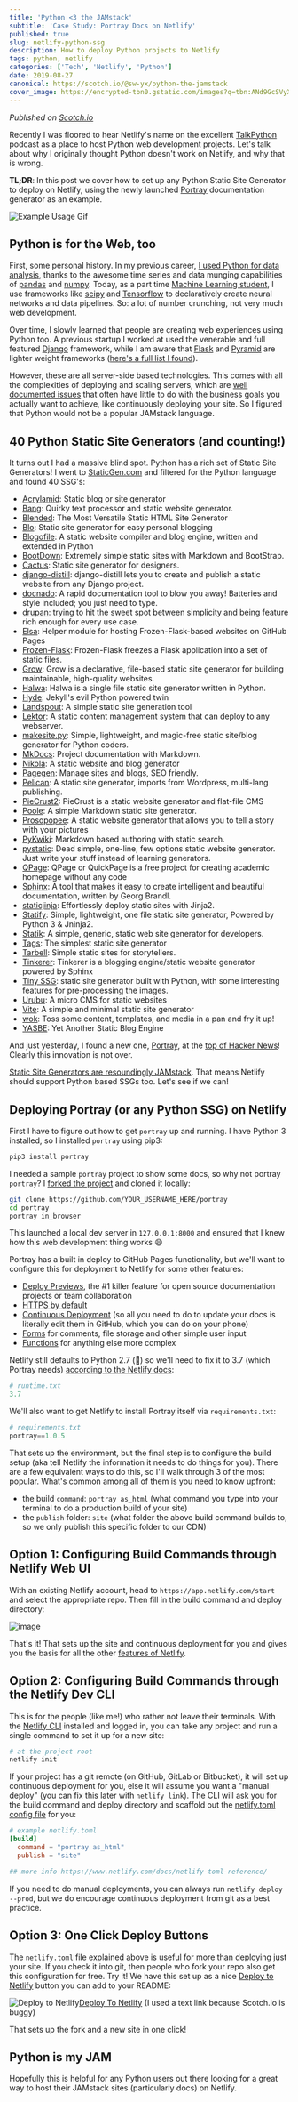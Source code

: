 ```yaml
---
title: 'Python <3 the JAMstack'
subtitle: 'Case Study: Portray Docs on Netlify'
published: true
slug: netlify-python-ssg
description: How to deploy Python projects to Netlify
tags: python, netlify
categories: ['Tech', 'Netlify', 'Python']
date: 2019-08-27
canonical: https://scotch.io/@sw-yx/python-the-jamstack
cover_image: https://encrypted-tbn0.gstatic.com/images?q=tbn:ANd9GcSVyXO9qi9y9KqWqYLcofhkaCaxQGMcXIkXht9YOGxLXP9jx1-W
---
```


_Published on [Scotch.io](https://scotch.io/@sw-yx/python-the-jamstack)_

Recently I was floored to hear Netlify's name on the excellent [TalkPython](https://talkpython.fm/episodes/show/224/12-lessons-from-100-days-of-web) podcast as a place to host Python web development projects. Let's talk about why I originally thought Python doesn't work on Netlify, and why that is wrong.

**TL;DR**: In this post we cover how to set up any Python Static Site Generator to deploy on Netlify, using the newly launched [Portray](https://timothycrosley.github.io/portray/) documentation generator as an example.

![Example Usage Gif](https://raw.githubusercontent.com/timothycrosley/portray/master/art/example.gif)

## Python is for the Web, too

First, some personal history. In my previous career, [I used Python for data analysis](https://podcast.freecodecamp.org/ep-59-shawn-wang-left-a-350kyear-finance-job-to-learn-to-code), thanks to the awesome time series and data munging capabilities of [pandas](https://pandas.pydata.org/) and [numpy](https://www.numpy.org/). Today, as a part time [Machine Learning student](http://www.omscs.gatech.edu/), I use frameworks like [scipy](https://www.scipy.org/) and [Tensorflow](https://www.tensorflow.org/) to declaratively create neural networks and data pipelines. So: a lot of number crunching, not very much web development.

Over time, I slowly learned that people are creating web experiences using Python too. A previous startup I worked at used the venerable and full featured [Django](https://www.djangoproject.com/) framework, while I am aware that [Flask](https://palletsprojects.com/p/flask/) and [Pyramid](https://trypyramid.com/) are lighter weight frameworks ([here's a full list I found](https://wiki.python.org/moin/WebFrameworks)).

However, these are all server-side based technologies. This comes with all the complexities of deploying and scaling servers, which are [well documented issues](https://www.netlify.com/blog/2018/10/09/netlify-raises-30m-to-replace-webservers-with-a-global-application-delivery-network/?utm_source=blog&utm_medium=devto&utm_campaign=devex) that often have little to do with the business goals you actually want to achieve, like continuously deploying your site. So I figured that Python would not be a popular JAMstack language.

## 40 Python Static Site Generators (and counting!)

It turns out I had a massive blind spot. Python has a rich set of Static Site Generators! I went to [StaticGen.com](https://www.staticgen.com/?utm_source=blog&utm_medium=devto&utm_campaign=devex) and filtered for the Python language and found 40 SSG's:

- [Acrylamid](http://posativ.org/acrylamid/): Static blog or site generator
- [Bang](https://github.com/squdle/Bang): Quirky text processor and static website generator.
- [Blended](http://jmroper.com/blended/): The Most Versatile Static HTML Site Generator
- [Blo](https://github.com/savuir/blo): Static site generator for easy personal blogging
- [Blogofile](http://blogofile.com): A static website compiler and blog engine, written and extended in Python
- [BootDown](http://project.geekweaver.com/): Extremely simple static sites with Markdown and BootStrap.
- [Cactus](https://github.com/koenbok/Cactus/): Static site generator for designers.
- [django-distill](https://github.com/mgrp/django-distill): django-distill lets you to create and publish a static website from any Django project.
- [docnado](https://heinventions.github.io/docnado-site/): A rapid documentation tool to blow you away! Batteries and style included; you just need to type.
- [drupan](https://github.com/fallenhitokiri/drupan): trying to hit the sweet spot between simplicity and being feature rich enough for every use case.
- [Elsa](https://github.com/pyvec/elsa): Helper module for hosting Frozen-Flask-based websites on GitHub Pages
- [Frozen-Flask](https://pythonhosted.org/Frozen-Flask/): Frozen-Flask freezes a Flask application into a set of static files.
- [Grow](https://grow.io/): Grow is a declarative, file-based static site generator for building maintainable, high-quality websites.
- [Halwa](https://github.com/mhlakhani/halwa): Halwa is a single file static site generator written in Python.
- [Hyde](http://hyde.github.io/): Jekyll's evil Python powered twin
- [Landspout](https://github.com/gmr/landspout): A simple static site generation tool
- [Lektor](https://www.getlektor.com/): A static content management system that can deploy to any webserver.
- [makesite.py](https://github.com/sunainapai/makesite): Simple, lightweight, and magic-free static site/blog generator for Python coders.
- [MkDocs](http://www.mkdocs.org/): Project documentation with Markdown.
- [Nikola](http://www.getnikola.com): A static website and blog generator
- [Pagegen](http://pagegen.phnd.net): Manage sites and blogs, SEO friendly.
- [Pelican](http://blog.getpelican.com/): A static site generator, imports from Wordpress, multi-lang publishing.
- [PieCrust2](http://bolt80.com/piecrust): PieCrust is a static website generator and flat-file CMS
- [Poole](https://bitbucket.org/obensonne/poole/): A simple Markdown static site generator.
- [Prosopopee](https://github.com/Psycojoker/prosopopee): A static website generator that allows you to tell a story with your pictures
- [PyKwiki](http://pykwiki.nullism.com): Markdown based authoring with static search.
- [pystatic](https://github.com/Zedelghem/pystatic): Dead simple, one-line, few options static website generator. Just write your stuff instead of learning generators.
- [QPage](http://www.qpage.ir): QPage or QuickPage is a free project for creating academic homepage without any code
- [Sphinx](http://www.sphinx-doc.org/): A tool that makes it easy to create intelligent and beautiful documentation, written by Georg Brandl.
- [staticjinja](http://staticjinja.readthedocs.org/en/latest/): Effortlessly deploy static sites with Jinja2.
- [Statify](https://github.com/NBens/Statify): Simple, lightweight, one file static site generator, Powered by Python 3 & Jninja2.
- [Statik](https://getstatik.com/): A simple, generic, static web site generator for developers.
- [Tags](http://tags.brace.io/): The simplest static site generator
- [Tarbell](http://tarbell.io): Simple static sites for storytellers.
- [Tinkerer](http://tinkerer.me): Tinkerer is a blogging engine/static website generator powered by Sphinx
- [Tiny SSG](https://github.com/Herve07h22/tinySSG): static site generator built with Python, with some interesting features for pre-processing the images.
- [Urubu](http://urubu.jandecaluwe.com): A micro CMS for static websites
- [Vite](https://github.com/icyphox/vite): A simple and minimal static site generator
- [wok](http://wok.mythmon.com/): Toss some content, templates, and media in a pan and fry it up!
- [YASBE](http://github.com/underr/yasbe): Yet Another Static Blog Engine

And just yesterday, I found a new one, [Portray](https://timothycrosley.github.io/portray/), at the [top of Hacker News](https://news.ycombinator.com/item?id=20800157)! Clearly this innovation is not over.

[Static Site Generators are resoundingly JAMstack](https://www.smashingmagazine.com/2015/11/modern-static-website-generators-next-big-thing/). That means Netlify should support Python based SSGs too. Let's see if we can!

## Deploying Portray (or any Python SSG) on Netlify

First I have to figure out how to get `portray` up and running. I have Python 3 installed, so I installed `portray` using pip3:

```bash
pip3 install portray
```

I needed a sample `portray` project to show some docs, so why not portray `portray`? I [forked the project](https://github.com/sw-yx/portray) and cloned it locally:

```bash
git clone https://github.com/YOUR_USERNAME_HERE/portray
cd portray
portray in_browser
```

This launched a local dev server in `127.0.0.1:8000` and ensured that I knew how this web development thing works 😅

Portray has a built in deploy to GitHub Pages functionality, but we'll want to configure this for deployment to Netlify for some other features:

- [Deploy Previews](https://www.netlify.com/blog/2016/07/20/introducing-deploy-previews-in-netlify/?utm_source=blog&utm_medium=scotchio&utm_campaign=devex), the #1 killer feature for open source documentation projects or team collaboration
- [HTTPS by default](https://www.netlify.com/docs/ssl/?utm_source=blog&utm_medium=scotchio&utm_campaign=devex)
- [Continuous Deployment](https://www.netlify.com/docs/continuous-deployment/?utm_source=blog&utm_medium=scotchio&utm_campaign=devex) (so all you need to do to update your docs is literally edit them in GitHub, which you can do on your phone)
- [Forms](https://www.netlify.com/docs/form-handling/?utm_source=blog&utm_medium=scotchio&utm_campaign=devex) for comments, file storage and other simple user input
- [Functions](https://www.netlify.com/docs/functions/?utm_source=blog&utm_medium=scotchio&utm_campaign=devex) for anything else more complex

Netlify still defaults to Python 2.7 (👿) so we'll need to fix it to 3.7 (which Portray needs) [according to the Netlify docs](https://www.netlify.com/docs/build-settings/?utm_source=blog&utm_medium=scotchio&utm_campaign=devex#python):

```python
# runtime.txt
3.7
```

We'll also want to get Netlify to install Portray itself via `requirements.txt`:

```python
# requirements.txt
portray==1.0.5
```

That sets up the environment, but the final step is to configure the build setup (aka tell Netlify the information it needs to do things for you). There are a few equivalent ways to do this, so I'll walk through 3 of the most popular. What's common among all of them is you need to know upfront:

- the build `command`: `portray as_html` (what command you type into your terminal to do a production build of your site)
- the `publish` folder: `site` (what folder the above build command builds to, so we only publish this specific folder to our CDN)

## Option 1: Configuring Build Commands through Netlify Web UI

With an existing Netlify account, head to `https://app.netlify.com/start` and select the appropriate repo. Then fill in the build command and deploy directory:

![image](https://user-images.githubusercontent.com/6764957/63789820-1f8e2580-c8c6-11e9-9445-b4950f710b22.png)

That's it! That sets up the site and continuous deployment for you and gives you the basis for all the other [features of Netlify](https://www.netlify.com/pricing/?utm_source=blog&utm_medium=scotchio&utm_campaign=devex#features).

## Option 2: Configuring Build Commands through the Netlify Dev CLI

This is for the people (like me!) who rather not leave their terminals. With the [Netlify CLI](https://www.netlify.com/docs/cli/?utm_source=blog&utm_medium=scotchio&utm_campaign=devex) installed and logged in, you can take any project and run a single command to set it up for a new site:

```bash
# at the project root
netlify init
```

If your project has a git remote (on GitHub, GitLab or Bitbucket), it will set up continuous deployment for you, else it will assume you want a "manual deploy" (you can fix this later with `netlify link`). The CLI will ask you for the build command and deploy directory and scaffold out the [netlify.toml config file](https://www.netlify.com/docs/netlify-toml-reference/?utm_source=blog&utm_medium=scotchio&utm_campaign=devex) for you:

```toml
# example netlify.toml
[build]
  command = "portray as_html"
  publish = "site"

## more info https://www.netlify.com/docs/netlify-toml-reference/
```

If you need to do manual deployments, you can always run `netlify deploy --prod`, but we do encourage continuous deployment from git as a best practice.

## Option 3: One Click Deploy Buttons

The `netlify.toml` file explained above is useful for more than deploying just your site. If you check it into git, then people who fork your repo also get this configuration for free. Try it! We have this set up as a nice [Deploy to Netlify](https://www.netlify.com/docs/deploy-button/?utm_source=blog&utm_medium=scotchio&utm_campaign=devex) button you can add to your README:

![Deploy to Netlify](https://www.netlify.com/img/deploy/button.svg)[Deploy To Netlify](https://app.netlify.com/start/deploy?repository=https://github.com/sw-yx/portray) (I used a text link because Scotch.io is buggy)

That sets up the fork and a new site in one click!

## Python is my JAM

Hopefully this is helpful for any Python users out there looking for a great way to host their JAMstack sites (particularly docs) on Netlify.
